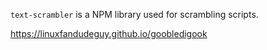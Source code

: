 `text-scrambler` is a NPM library used for scrambling scripts.

https://linuxfandudeguy.github.io/goobledigook
